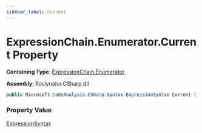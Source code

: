 ```yaml
---
sidebar_label: Current
---
```


# ExpressionChain\.Enumerator\.Current Property

**Containing Type**: [ExpressionChain.Enumerator](../index.md)

**Assembly**: Roslynator\.CSharp\.dll

```csharp
public Microsoft.CodeAnalysis.CSharp.Syntax.ExpressionSyntax Current { get; }
```

### Property Value

[ExpressionSyntax](https://docs.microsoft.com/en-us/dotnet/api/microsoft.codeanalysis.csharp.syntax.expressionsyntax)

